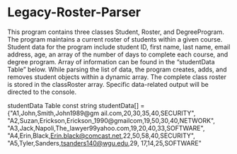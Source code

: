 # Legacy-Roster-Parser

This program contains three classes Student, Roster, and DegreeProgram. The program maintains a current roster of students within a given course. Student data for the program include student ID, first name, last name, email address, age, an array of the number of days to complete each course, and degree program. Array of information can be found in the “studentData Table” below. While parsing the list of data, the program creates, adds, and removes student objects within a dynamic array. The complete class roster is stored in the classRoster array. Specific data-related output will be directed to the console.

studentData Table
const string studentData[] = 
{"A1,John,Smith,John1989@gm ail.com,20,30,35,40,SECURITY", "A2,Suzan,Erickson,Erickson_1990@gmailcom,19,50,30,40,NETWORK", "A3,Jack,Napoli,The_lawyer99yahoo.com,19,20,40,33,SOFTWARE", "A4,Erin,Black,Erin.black@comcast.net,22,50,58,40,SECURITY", "A5,Tyler,Sanders,tsanders140@wgu.edu,29, 17,14,25,SOFTWARE"
